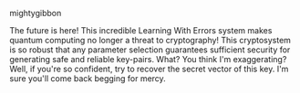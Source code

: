 mightygibbon

The future is here! This incredible Learning With Errors system makes quantum computing no longer a threat to cryptography! This cryptosystem is so robust that any parameter selection guarantees sufficient security for generating safe and reliable key-pairs. What? You think I'm exaggerating? Well, if you're so confident, try to recover the secret vector of this key. I'm sure you'll come back begging for mercy.
